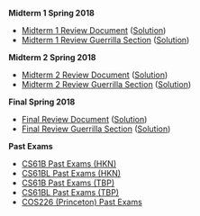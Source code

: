 **Midterm 1 Spring 2018**

- [Midterm 1 Review Document](https://sp19.datastructur.es/materials/review/MT1ReviewDocument.pdf) ([Solution](https://sp19.datastructur.es/materials/review/MT1ReviewDocumentSolution.pdf))
- [Midterm 1 Review Guerrilla Section](https://sp19.datastructur.es/materials/review/MT1Guerrilla.pdf) ([Solution](https://sp19.datastructur.es/materials/review/MT1GuerrillaSolution.pdf))

**Midterm 2 Spring 2018**

- [Midterm 2 Review Document](https://sp19.datastructur.es/materials/review/MT2ReviewDocument.pdf) ([Solution](https://sp19.datastructur.es/materials/review/MT2ReviewDocumentSolution.pdf))
- [Midterm 2 Review Guerrilla Section](https://sp19.datastructur.es/materials/review/MT2Guerrilla.pdf) ([Solution](https://sp19.datastructur.es/materials/review/MT2GuerrillaSolution.pdf))

**Final Spring 2018**

- [Final Review Document](https://sp19.datastructur.es/materials/review/FinalReviewDocument.pdf) ([Solution](https://sp19.datastructur.es/materials/review/FinalReviewDocumentSolution.pdf))
- [Final Review Guerrilla Section](https://sp19.datastructur.es/materials/review/FinalGuerrilla.pdf) ([Solution](https://sp19.datastructur.es/materials/review/FinalGuerrillaSolution.pdf))

**Past Exams**

- [CS61B Past Exams (HKN)](https://hkn.eecs.berkeley.edu/exams/course/cs/61b)
- [CS61BL Past Exams (HKN)](https://hkn.eecs.berkeley.edu/exams/course/cs/61bl)
- [CS61B Past Exams (TBP)](https://tbp.berkeley.edu/courses/cs/61B/)
- [CS61BL Past Exams (TBP)](https://tbp.berkeley.edu/courses/cs/61BL/)
- [COS226 (Princeton) Past Exams](http://www.cs.princeton.edu/courses/archive/fall13/cos226/exams.php)